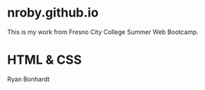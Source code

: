 # nroby.github.io 
This is my work from Fresno City College Summer Web Bootcamp.
<h1>HTML & CSS</h1>
Ryan Bonhardt


